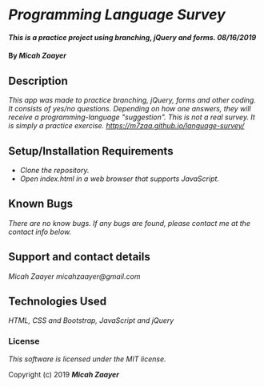 # _Programming Language Survey_

#### _This is a practice project using branching, jQuery and forms. 08/16/2019_

#### By _**Micah Zaayer**_

## Description

_This app was made to practice branching, jQuery, forms and other coding. It consists of yes/no questions. Depending on how one answers, they will receive a programming-language "suggestion". This is not a real survey. It is simply a practice exercise.
https://m7zaa.github.io/language-survey/_

## Setup/Installation Requirements

* _Clone the repository._
* _Open index.html in a web browser that supports JavaScript._

## Known Bugs

_There are no know bugs. If any bugs are found, please contact me at the contact info below._

## Support and contact details

_Micah Zaayer micahzaayer@gmail.com_

## Technologies Used

_HTML, CSS and Bootstrap, JavaScript and jQuery_

### License

*This software is licensed under the MIT license.*

Copyright (c) 2019 **_Micah Zaayer_**
